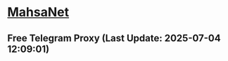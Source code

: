 
# [MahsaNet](https://t.me/mahsa_net)
## Free Telegram Proxy (Last Update: 2025-07-04 12:09:01)

    